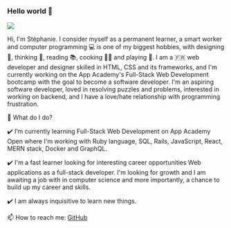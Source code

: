 ### Hello world 👋

<!--
**Pixelus/Pixelus** is a ✨ _special_ ✨ repository because its `README.md` (this file) appears on your GitHub profile.
-->
![](https://github.com/Pixelus/Pixelus/blob/master/)


Hi, I'm Stéphanie. I consider myself as a permanent learner, a smart worker and computer programming 💻 is one of my biggest hobbies, with designing 🎨, thinking 🤔, reading 📚, cooking 👩‍🍳 and playing 🏸. I am a 🇫🇷 web developer and designer skilled in HTML, CSS and its frameworks, and I'm currently working on the App Academy's Full-Stack Web Development bootcamp with the goal to become a software developer.
I'm an aspiring software developer, loved in resolving puzzles and problems, interested in working on backend, and I have a love/hate relationship with programming frustration.

🌱 What do I do?

  ✔️ I’m currently learning Full-Stack Web Development on App Academy Open where I'm working with Ruby language, SQL, Rails, JavaScript, React, MERN stack, Docker and GraphQL.
  
  ✔️ I'm a fast learner looking for interesting career opportunities Web applications as a full-stack developer. I'm looking for growth and I am awaiting a job with in computer science and more importantly, a chance to build up my career and skills.
  
  ✔️ I am always inquisitive to learn new things.


📫 How to reach me: [GitHub](https://github.com/Pixelus)


